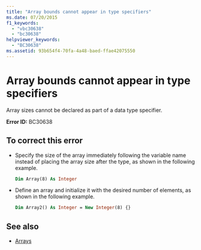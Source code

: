 ```yaml
---
title: "Array bounds cannot appear in type specifiers"
ms.date: 07/20/2015
f1_keywords:
  - "vbc30638"
  - "bc30638"
helpviewer_keywords:
  - "BC30638"
ms.assetid: 93b654f4-70fa-4a48-baed-ffae42075550
---
```

# Array bounds cannot appear in type specifiers

Array sizes cannot be declared as part of a data type specifier.

**Error ID:** BC30638

## To correct this error

- Specify the size of the array immediately following the variable name instead of placing the array size after the type, as shown in the following example.

  ```vb
  Dim Array(8) As Integer
  ```

- Define an array and initialize it with the desired number of elements, as shown in the following example.

  ```vb
  Dim Array2() As Integer = New Integer(8) {}
  ```

## See also

- [Arrays](../../../visual-basic/programming-guide/language-features/arrays/index.md)
